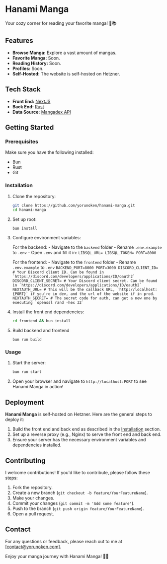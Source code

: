 # Hanami Manga

Your cozy corner for reading your favorite manga! 🌸📚

## Features

- **Browse Manga:** Explore a vast amount of mangas.
- **Favorite Manga:** Soon.
- **Reading History:** Soon.
- **Profiles:** Soon.
- **Self-Hosted:** The website is self-hosted on Hetzner.

## Tech Stack

- **Front End:** [NextJS](https://nextjs.org/)
- **Back End:** [Rust](https://www.rust-lang.org/)
- **Data Source:** [Mangadex API](https://api.mangadex.org)

## Getting Started

### Prerequisites

Make sure you have the following installed:

- Bun
- Rust
- Git

### Installation

1. Clone the repository:

   ```bash
   git clone https://github.com/yorunoken/hanami-manga.git
   cd hanami-manga
   ```

2. Set up root:
    ```
    bun install
    ```

3. Configure environment variables:

    For the backend:
        - Navigate to the `backend` folder
        - Rename `.env.example` to `.env`
        - Open `.env` and fill it in:
        ```
        LIBSQL_URL=
        LIBSQL_TOKEN=
        PORT=8000
        ```

    For the frontend:
        - Navigate to the `frontend` folder
        - Rename `.env.example` to `.env`
        ```
        BACKEND_PORT=8000
        PORT=3000
        DISCORD_CLIENT_ID= # Your Discord client ID. Can be found in `https://discord.com/developers/applications/ID/oauth2`
        DISCORD_CLIENT_SECRET= # Your Discord client secret. Can be found in `https://discord.com/developers/applications/ID/oauth2`
        NEXTAUTH_URL= # This will be the callback URL, `http://localhost:{PORT}` if you're in dev, and the url of the website if in prod.
        NEXTAUTH_SECRET= # The secret code for auth, can get a new one by executing `openssl rand -hex 32`
        ```

4. Install the front end dependencies:

   ```bash
   cd frontend && bun install
   ```

5. Build backend and frontend
    ```
    bun run build
    ```

### Usage

1. Start the server:

   ```bash
   bun run start
   ```

2. Open your browser and navigate to `http://localhost:PORT` to see Hanami Manga in action!

## Deployment

**Hanami Manga** is self-hosted on Hetzner. Here are the general steps to deploy it:

1. Build the front end and back end as described in the [Installation](#installation) section.
2. Set up a reverse proxy (e.g., Nginx) to serve the front end and back end.
3. Ensure your server has the necessary environment variables and dependencies installed.

## Contributing

I welcome contributions! If you'd like to contribute, please follow these steps:

1. Fork the repository.
2. Create a new branch (`git checkout -b feature/YourFeatureName`).
3. Make your changes.
4. Commit your changes (`git commit -m 'Add some feature'`).
5. Push to the branch (`git push origin feature/YourFeatureName`).
6. Open a pull request.

## Contact

For any questions or feedback, please reach out to me at [contact@yorunoken.com].

Enjoy your manga journey with Hanami Manga! 🌸💖
